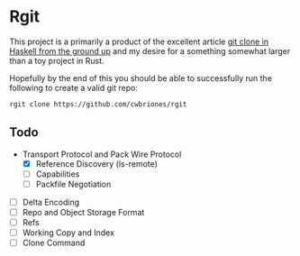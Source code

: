 Rgit
=====

This project is a primarily a product of the excellent article
[git clone in Haskell from the ground up](http://stefan.saasen.me/articles/git-clone-in-haskell-from-the-bottom-up/#implementing_pack_file_negotiation) and my desire for a something somewhat larger than a toy project in Rust.

Hopefully by the end of this you should be able to successfully run the following to create a valid git repo:
```bash
rgit clone https://github.com/cwbriones/rgit
```

## Todo
- Transport Protocol and Pack Wire Protocol
  - [x] Reference Discovery (ls-remote)
  - [ ] Capabilities
  - [ ] Packfile Negotiation
- [ ] Delta Encoding
- [ ] Repo and Object Storage Format
- [ ] Refs
- [ ] Working Copy and Index
- [ ] Clone Command
